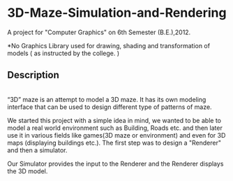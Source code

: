 3D-Maze-Simulation-and-Rendering
================================

A project for "Computer Graphics" on 6th Semester (B.E.),2012. 

*No Graphics Library used for drawing, shading and transformation of models ( as instructed by the college. )

<h2>Description</h2>
<br/>
“3D” maze is an attempt to model a 3D maze. It has its own modeling interface that can be used to design different type of patterns of maze.<p>
We started this project with a simple idea in mind, we wanted to be able to model a real world environment such as Building, Roads etc. and
then later use it in various fields like games(3D maze or environment) and even for 3D maps (displaying buildings etc.). The first step was to design a "Renderer" and then a simulator.
<p>
Our Simulator provides the input to the Renderer and the Renderer displays the 3D model.
